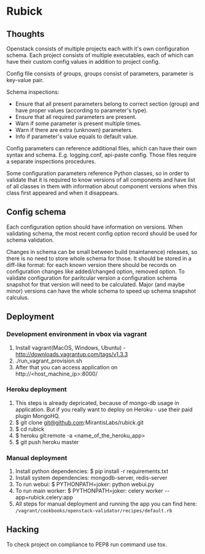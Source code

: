 Rubick
==========================

Thoughts
--------

Openstack consists of multiple projects each with it's own configuration schema.
Each project consists of multiple executables, each of which can have their custom config values in addition to project config.

Config file consists of groups, groups consist of parameters, parameter is key-value pair.

Schema inspections:
* Ensure that all present parameters belong to correct section (group) and have proper values (according to parameter's type).
* Ensure that all required parameters are present.
* Warn if some parameter is present multiple times.
* Warn if there are extra (unknown) parameters.
* Info if parameter's value equals to default value.

Config parameters can reference additional files, which can have their own syntax and schema. E.g. logging.conf, api-paste config. Those files require a separate inspections procedures.

Some configuration parameters reference Python classes, so in order to validate that it is required to know versions of all components and have list of all classes in them with information about component versions when this class first appeared and when it disappears.

Config schema
-------------
Each configuration option should have information on versions. When validating schema, the most recent config option record should be used for schema validation.

Changes in schema can be small between build (maintanence) releases, so there is no need to store whole schema for those. It should be stored in a diff-like format: for each known version there should be records on configuration changes like added/changed option, removed option. To validate configuration for paritcular version a configuration schema snapshot for that version will need to be calculated. Major (and maybe minor) versions can have the whole schema to speed up schema snapshot calculus.

Deployment
-------------

### Development environment in vbox via vagrant
1. Install vagrant(MacOS, Windows, Ubuntu) - http://downloads.vagrantup.com/tags/v1.3.3
2. ./run_vagrant_provision.sh
3. After that you can access application on http://<host_machine_ip>:8000/

### Heroku deployment
1. This steps is already depricated, because of mongo-db usage in application. But if you really want to deploy on Heroku - use their paid plugin MongoHQ.
2. $ git clone git@github.com:MirantisLabs/rubick.git
3. $ cd rubick
4. $ heroku git:remote -a <name_of_the_heroku_app>
5. $ git push heroku master
 
### Manual deployment 
1. Install python dependencies: $ pip install -r requirements.txt
2. Install system dependencies: mongodb-server, redis-server
3. To run webui: $ PYTHONPATH=joker: python webui.py
4. To run main worker: $ PYTHONPATH=joker: celery worker --app=rubick.celery:app
5. All steps for manual deployment and running the app you can find here: ```/vagrant/cookbooks/openstack-validator/recipes/default.rb```

Hacking
-------

To check project on compliance to PEP8 run command use tox.
